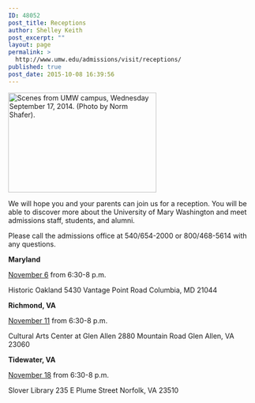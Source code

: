 ```yaml
---
ID: 48052
post_title: Receptions
author: Shelley Keith
post_excerpt: ""
layout: page
permalink: >
  http://www.umw.edu/admissions/visit/receptions/
published: true
post_date: 2015-10-08 16:39:56
---
```

<img class="alignright wp-image-48175 size-medium" src="http://www.umw.edu/admissions/wp-content/uploads/sites/6/2015/10/Monroe-students-300x202.jpg" alt="Scenes from UMW campus, Wednesday September 17, 2014. (Photo by Norm Shafer)." width="300" height="202" />

We will hope you and your parents can join us for a reception. You will be able to discover more about the University of Mary Washington and meet admissions staff, students, and alumni.
<p style="text-align: left">Please call the admissions office at 540/654-2000 or
800/468-5614 with any questions.</p>
<strong>Maryland</strong>

<a href="https://admissions.umw.edu/register/marylandreception">November 6</a> from 6:30-8 p.m.

Historic Oakland
5430 Vantage Point Road
Columbia, MD 21044

<strong>Richmond, VA</strong>

<a href="https://admissions.umw.edu/register/richmondreception">November 11</a> from 6:30-8 p.m.

Cultural Arts Center at Glen Allen
2880 Mountain Road
Glen Allen, VA 23060

<strong>Tidewater, VA</strong>

<a href="https://admissions.umw.edu/register/tidewaterreception">November 18</a> from 6:30-8 p.m.

Slover Library
235 E Plume Street
Norfolk, VA 23510